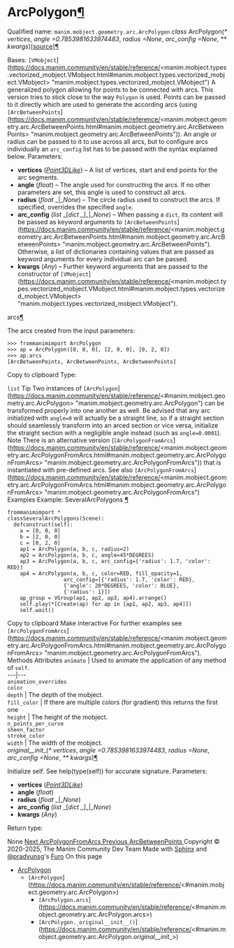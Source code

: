 # ArcPolygon[¶](https://docs.manim.community/en/stable/reference/<#arcpolygon> "Link to this heading")
Qualified name: `manim.mobject.geometry.arc.ArcPolygon`
_class_ ArcPolygon(_* vertices_, _angle =0.7853981633974483_, _radius =None_, _arc_config =None_, _** kwargs_)[[source]](https://docs.manim.community/en/stable/reference/<../_modules/manim/mobject/geometry/arc.html#ArcPolygon>)[¶](https://docs.manim.community/en/stable/reference/<#manim.mobject.geometry.arc.ArcPolygon> "Link to this definition")
    
Bases: `[VMobject`](https://docs.manim.community/en/stable/reference/<manim.mobject.types.vectorized_mobject.VMobject.html#manim.mobject.types.vectorized_mobject.VMobject> "manim.mobject.types.vectorized_mobject.VMobject")
A generalized polygon allowing for points to be connected with arcs.
This version tries to stick close to the way `Polygon` is used. Points can be passed to it directly which are used to generate the according arcs (using `[ArcBetweenPoints`](https://docs.manim.community/en/stable/reference/<manim.mobject.geometry.arc.ArcBetweenPoints.html#manim.mobject.geometry.arc.ArcBetweenPoints> "manim.mobject.geometry.arc.ArcBetweenPoints")). An angle or radius can be passed to it to use across all arcs, but to configure arcs individually an `arc_config` list has to be passed with the syntax explained below.
Parameters:
    
  * **vertices** ([_Point3DLike_](https://docs.manim.community/en/stable/reference/<manim.typing.html#manim.typing.Point3DLike> "manim.typing.Point3DLike")) – A list of vertices, start and end points for the arc segments.
  * **angle** (_float_) – The angle used for constructing the arcs. If no other parameters are set, this angle is used to construct all arcs.
  * **radius** (_float_ _|__None_) – The circle radius used to construct the arcs. If specified, overrides the specified `angle`.
  * **arc_config** (_list_ _[__dict_ _]__|__None_) – When passing a `dict`, its content will be passed as keyword arguments to `[ArcBetweenPoints`](https://docs.manim.community/en/stable/reference/<manim.mobject.geometry.arc.ArcBetweenPoints.html#manim.mobject.geometry.arc.ArcBetweenPoints> "manim.mobject.geometry.arc.ArcBetweenPoints"). Otherwise, a list of dictionaries containing values that are passed as keyword arguments for every individual arc can be passed.
  * **kwargs** (_Any_) – Further keyword arguments that are passed to the constructor of `[VMobject`](https://docs.manim.community/en/stable/reference/<manim.mobject.types.vectorized_mobject.VMobject.html#manim.mobject.types.vectorized_mobject.VMobject> "manim.mobject.types.vectorized_mobject.VMobject").


arcs[¶](https://docs.manim.community/en/stable/reference/<#manim.mobject.geometry.arc.ArcPolygon.arcs> "Link to this definition")
    
The arcs created from the input parameters:
```
>>> frommanimimport ArcPolygon
>>> ap = ArcPolygon([0, 0, 0], [2, 0, 0], [0, 2, 0])
>>> ap.arcs
[ArcBetweenPoints, ArcBetweenPoints, ArcBetweenPoints]

```
Copy to clipboard
Type:
    
`list`
Tip
Two instances of `[ArcPolygon`](https://docs.manim.community/en/stable/reference/<#manim.mobject.geometry.arc.ArcPolygon> "manim.mobject.geometry.arc.ArcPolygon") can be transformed properly into one another as well. Be advised that any arc initialized with `angle=0` will actually be a straight line, so if a straight section should seamlessly transform into an arced section or vice versa, initialize the straight section with a negligible angle instead (such as `angle=0.0001`).
Note
There is an alternative version (`[ArcPolygonFromArcs`](https://docs.manim.community/en/stable/reference/<manim.mobject.geometry.arc.ArcPolygonFromArcs.html#manim.mobject.geometry.arc.ArcPolygonFromArcs> "manim.mobject.geometry.arc.ArcPolygonFromArcs")) that is instantiated with pre-defined arcs.
See also
`[ArcPolygonFromArcs`](https://docs.manim.community/en/stable/reference/<manim.mobject.geometry.arc.ArcPolygonFromArcs.html#manim.mobject.geometry.arc.ArcPolygonFromArcs> "manim.mobject.geometry.arc.ArcPolygonFromArcs")
Examples
Example: SeveralArcPolygons [¶](https://docs.manim.community/en/stable/reference/<#severalarcpolygons>)
```
frommanimimport *
classSeveralArcPolygons(Scene):
  defconstruct(self):
    a = [0, 0, 0]
    b = [2, 0, 0]
    c = [0, 2, 0]
    ap1 = ArcPolygon(a, b, c, radius=2)
    ap2 = ArcPolygon(a, b, c, angle=45*DEGREES)
    ap3 = ArcPolygon(a, b, c, arc_config={'radius': 1.7, 'color': RED})
    ap4 = ArcPolygon(a, b, c, color=RED, fill_opacity=1,
                  arc_config=[{'radius': 1.7, 'color': RED},
                  {'angle': 20*DEGREES, 'color': BLUE},
                  {'radius': 1}])
    ap_group = VGroup(ap1, ap2, ap3, ap4).arrange()
    self.play(*[Create(ap) for ap in [ap1, ap2, ap3, ap4]])
    self.wait()

```
Copy to clipboard
Make interactive
For further examples see `[ArcPolygonFromArcs`](https://docs.manim.community/en/stable/reference/<manim.mobject.geometry.arc.ArcPolygonFromArcs.html#manim.mobject.geometry.arc.ArcPolygonFromArcs> "manim.mobject.geometry.arc.ArcPolygonFromArcs").
Methods
Attributes
`animate` | Used to animate the application of any method of `self`.  
---|---  
`animation_overrides`  
`color`  
`depth` | The depth of the mobject.  
`fill_color` | If there are multiple colors (for gradient) this returns the first one  
`height` | The height of the mobject.  
`n_points_per_curve`  
`sheen_factor`  
`stroke_color`  
`width` | The width of the mobject.  
_original__init__(_* vertices_, _angle =0.7853981633974483_, _radius =None_, _arc_config =None_, _** kwargs_)[¶](https://docs.manim.community/en/stable/reference/<#manim.mobject.geometry.arc.ArcPolygon._original__init__> "Link to this definition")
    
Initialize self. See help(type(self)) for accurate signature.
Parameters:
    
  * **vertices** ([_Point3DLike_](https://docs.manim.community/en/stable/reference/<manim.typing.html#manim.typing.Point3DLike> "manim.typing.Point3DLike"))
  * **angle** (_float_)
  * **radius** (_float_ _|__None_)
  * **arc_config** (_list_ _[__dict_ _]__|__None_)
  * **kwargs** (_Any_)


Return type:
    
None
[ Next ArcPolygonFromArcs ](https://docs.manim.community/en/stable/reference/<manim.mobject.geometry.arc.ArcPolygonFromArcs.html>) [ Previous ArcBetweenPoints ](https://docs.manim.community/en/stable/reference/<manim.mobject.geometry.arc.ArcBetweenPoints.html>)
Copyright © 2020-2025, The Manim Community Dev Team 
Made with [Sphinx](https://docs.manim.community/en/stable/reference/<https:/www.sphinx-doc.org/>) and [@pradyunsg](https://docs.manim.community/en/stable/reference/<https:/pradyunsg.me>)'s [Furo](https://docs.manim.community/en/stable/reference/<https:/github.com/pradyunsg/furo>)
On this page 
  * [ArcPolygon](https://docs.manim.community/en/stable/reference/<#>)
    * `[ArcPolygon`](https://docs.manim.community/en/stable/reference/<#manim.mobject.geometry.arc.ArcPolygon>)
      * `[ArcPolygon.arcs`](https://docs.manim.community/en/stable/reference/<#manim.mobject.geometry.arc.ArcPolygon.arcs>)
      * `[ArcPolygon._original__init__()`](https://docs.manim.community/en/stable/reference/<#manim.mobject.geometry.arc.ArcPolygon._original__init__>)



